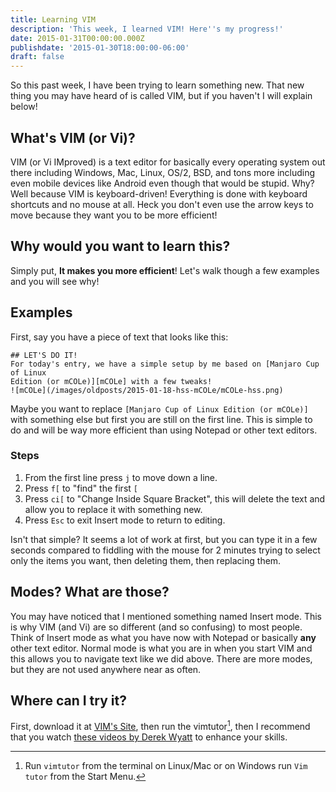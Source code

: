 ```yaml
---
title: Learning VIM
description: 'This week, I learned VIM! Here''s my progress!'
date: 2015-01-31T00:00:00.000Z
publishdate: '2015-01-30T18:00:00-06:00'
draft: false
---
```


So this past week, I have been trying to learn something new. That new thing you
may have heard of is called VIM, but if you haven't I will explain below!

## What's VIM (or Vi)?

VIM (or Vi IMproved) is a text editor for basically every operating system out
there including Windows, Mac, Linux, OS/2, BSD, and tons more including even
mobile devices like Android even though that would be stupid. Why? Well because
VIM is keyboard-driven! Everything is done with keyboard shortcuts and no mouse
at all. Heck you don't even use the arrow keys to move because they want you to
be more efficient!

## Why would you want to learn this?

Simply put, **It makes you more efficient**! Let's walk though a few examples
and you will see why!

## Examples

First, say you have a piece of text that looks like this:

```
## LET'S DO IT!
For today's entry, we have a simple setup by me based on [Manjaro Cup of Linux
Edition (or mCOLe)][mCOLe] with a few tweaks!
![mCOLe](/images/oldposts/2015-01-18-hss-mCOLe/mCOLe-hss.png)
```

Maybe you want to replace `[Manjaro Cup of Linux Edition (or mCOLe)]` with
something else but first you are still on the first line. This is simple to do
and will be way more efficient than using Notepad or other text editors.

### Steps

1. From the first line press `j` to move down a line.
2. Press `f[` to "find" the first `[`
3. Press `ci[` to "Change Inside Square Bracket", this will delete the text and
allow you to replace it with something new.
4. Press `Esc` to exit Insert mode to return to editing.

Isn't that simple? It seems a lot of work at first, but you can type it in a few
seconds compared to fiddling with the mouse for 2 minutes trying to select only
the items you want, then deleting them, then replacing them.

## Modes? What are those?

You may have noticed that I mentioned something named Insert mode. This is why
VIM (and Vi) are so different (and so confusing) to most people. Think of Insert
mode as what you have now with Notepad or basically **any** other text editor.
Normal mode is what you are in when you start VIM and this allows you to
navigate text like we did above. There are more modes, but they are not used
anywhere near as often.

## Where can I try it?

First, download it at [VIM's Site][1], then run the vimtutor[^fn:1], then I
recommend that you watch [these videos by Derek Wyatt][2] to enhance your
skills.

[^fn:1]: Run `vimtutor` from the terminal on Linux/Mac or on Windows run `Vim
tutor` from the Start Menu.

[1]: http://vim.org
[2]: http://derekwyatt.org/vim/tutorials/

